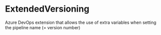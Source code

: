 # ExtendedVersioning
Azure DevOps extension that allows the use of extra variables when setting the pipeline name (= version number)
